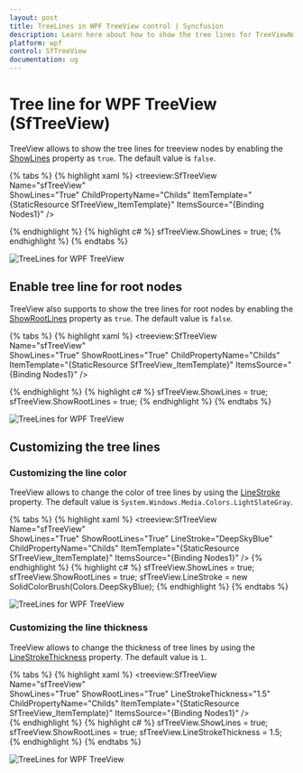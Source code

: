 ```yaml
---
layout: post
title: TreeLines in WPF TreeView control | Syncfusion
description: Learn here about how to show the tree lines for TreeViewNodes in Syncfusion WPF TreeView (SfTreeView) control and more details.
platform: wpf
control: SfTreeView
documentation: ug
---
```


# Tree line for WPF TreeView (SfTreeView)

TreeView allows to show the tree lines for treeview nodes by enabling the [ShowLines](https://help.syncfusion.com/cr/wpf/Syncfusion.SfTreeView.WPF~Syncfusion.UI.Xaml.TreeView.SfTreeView~ShowLines.html) property as `true`. The default value is `false`.

{% tabs %}
{% highlight xaml %}
<treeview:SfTreeView
    Name="sfTreeView"    
    ShowLines="True"
    ChildPropertyName="Childs"
    ItemTemplate="{StaticResource SfTreeView_ItemTemplate}"
    ItemsSource="{Binding Nodes1}" />

{% endhighlight %}
{% highlight c# %}
sfTreeView.ShowLines = true;
{% endhighlight %}
{% endtabs %}

![TreeLines for WPF TreeView](TreeLine_images/TreeLine_image1.png)

## Enable tree line for root nodes

TreeView also supports to show the tree lines for root nodes by enabling the [ShowRootLines](https://help.syncfusion.com/cr/wpf/Syncfusion.SfTreeView.WPF~Syncfusion.UI.Xaml.TreeView.SfTreeView~ShowRootLines.html) property as `true`. The default value is `false`.

{% tabs %}
{% highlight xaml %}
<treeview:SfTreeView
    Name="sfTreeView"    
    ShowLines="True"
    ShowRootLines="True"
    ChildPropertyName="Childs"
    ItemTemplate="{StaticResource SfTreeView_ItemTemplate}"
    ItemsSource="{Binding Nodes1}" />

{% endhighlight %}
{% highlight c# %}
sfTreeView.ShowLines = true;
sfTreeView.ShowRootLines = true;
{% endhighlight %}
{% endtabs %}

![TreeLines for WPF TreeView](TreeLine_images/TreeLine_image2.png)

## Customizing the tree lines

### Customizing the line color
TreeView allows to change the color of tree lines by using the [LineStroke](https://help.syncfusion.com/cr/wpf/Syncfusion.SfTreeView.WPF~Syncfusion.UI.Xaml.TreeView.SfTreeView~LineStroke.html) property. The default value is `System.Windows.Media.Colors.LightSlateGray`.

{% tabs %}
{% highlight xaml %}
<treeview:SfTreeView
    Name="sfTreeView"    
    ShowLines="True"
    ShowRootLines="True"
    LineStroke="DeepSkyBlue"
    ChildPropertyName="Childs"
    ItemTemplate="{StaticResource SfTreeView_ItemTemplate}"
    ItemsSource="{Binding Nodes1}" />
{% endhighlight %}
{% highlight c# %}
sfTreeView.ShowLines = true;
sfTreeView.ShowRootLines = true;
sfTreeView.LineStroke = new SolidColorBrush(Colors.DeepSkyBlue);
{% endhighlight %}
{% endtabs %}

![TreeLines for WPF TreeView](TreeLine_images/TreeLine_image3.png)

### Customizing the line thickness
TreeView allows to change the thickness of tree lines by using the [LineStrokeThickness](https://help.syncfusion.com/cr/wpf/Syncfusion.SfTreeView.WPF~Syncfusion.UI.Xaml.TreeView.SfTreeView~LineStrokeThickness.html) property. The default value is `1`.

{% tabs %}
{% highlight xaml %}
<treeview:SfTreeView
            Name="sfTreeView"           
            ShowLines="True"
            ShowRootLines="True"
            LineStrokeThickness="1.5"
            ChildPropertyName="Childs"
            ItemTemplate="{StaticResource SfTreeView_ItemTemplate}"
            ItemsSource="{Binding Nodes1}" />        
{% endhighlight %}
{% highlight c# %}
sfTreeView.ShowLines = true;
sfTreeView.ShowRootLines = true;
sfTreeView.LineStrokeThickness = 1.5;
{% endhighlight %}
{% endtabs %}

![TreeLines for WPF TreeView](TreeLine_images/TreeLine_image4.png)